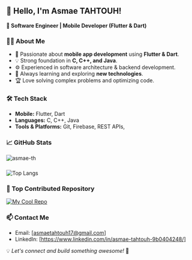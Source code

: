 ## 👋 Hello, I'm Asmae TAHTOUH!

**🚀 Software Engineer | Mobile Developer (Flutter & Dart)**

### 👨‍💻 About Me
- 📱 Passionate about **mobile app development** using **Flutter & Dart**.
- 💡 Strong foundation in **C, C++, and Java**.
- ⚙️ Experienced in software architecture & backend development.
- 🚀 Always learning and exploring **new technologies**.
- 🏆 Love solving complex problems and optimizing code.

### 🛠️ Tech Stack
- **Mobile:** Flutter, Dart
- **Languages:** C, C++, Java
- **Tools & Platforms:** Git, Firebase, REST APIs, 

### 📈 GitHub Stats
![asmae-th](https://github-readme-stats.vercel.app/api?username=asmae-th&show_icons=true&theme=radical)
###
![Top Langs](https://github-readme-stats.vercel.app/api/top-langs/?username=asmae-th&layout=compact&theme=radical)

### 🚀 Top Contributed Repository

[![My Cool Repo](https://github-readme-stats.vercel.app/api/pin/?username=asmae-th&repo=repoName)](https://github.com/asmae-th/repoName)


###




### 📫 Contact Me
- Email: [asmaetahtouh17@gmail.com]
- LinkedIn: [https://www.linkedin.com/in/asmae-tahtouh-9b0404248/]

💡 *Let's connect and build something awesome!* 🚀

